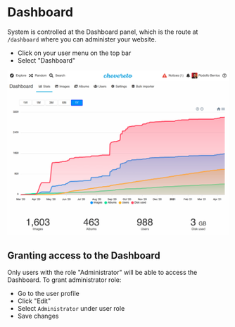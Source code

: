 # Dashboard

System is controlled at the Dashboard panel, which is the route at `/dashboard` where you can administer your website.

- Click on your user menu on the top bar
- Select "Dashboard"

![Dashboard](../src/screen/dashboard_3.19.png "Dashboard")

## Granting access to the Dashboard

Only users with the role "Administrator" will be able to access the Dashboard. To grant administrator role:

- Go to the user profile
- Click "Edit"
- Select `Administrator` under user role
- Save changes
